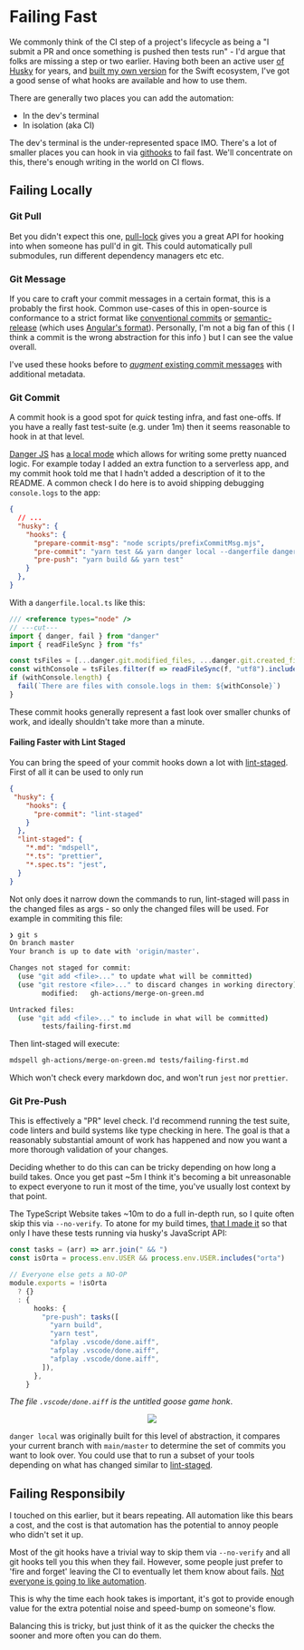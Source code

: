 # Failing Fast

We commonly think of the CI step of a project's lifecycle as being a "I submit a PR and once something is pushed then tests run" - I'd argue that folks are missing a step or two earlier. Having both been an active user [of Husky](https://www.npmjs.com/package/husky) for years, and [built my own version](https://github.com/shibapm/Komondor) for the Swift ecosystem, I've got a good sense of what hooks are available and how to use them.


There are generally two places you can add the automation:
 
 - In the dev's terminal
 - In isolation (aka CI)

The dev's terminal is the under-represented space IMO. There's a lot of smaller places you can hook in via [githooks](https://git-scm.com/docs/githooks) to fail fast. We'll concentrate on this, there's enough writing in the world on CI flows.

## Failing Locally

### Git Pull

Bet you didn't expect this one, [pull-lock](https://www.npmjs.com/package/pull-lock/) gives you a great API for hooking into when someone has pull'd in git. This could automatically pull submodules, run different dependency managers etc etc.

### Git Message

If you care to craft your commit messages in a certain format, this is a probably the first hook. Common use-cases of this in open-source is conformance to a strict format like [conventional commits](https://www.conventionalcommits.org/en/v1.0.0/) or [semantic-release](https://www.npmjs.com/package/semantic-release) (which uses [Angular's format](https://github.com/angular/angular/blob/master/CONTRIBUTING.md#-commit-message-format)). Personally, I'm not a big fan of this ( I think a commit is the wrong abstraction for this info ) but I can see the value overall.

I've used these hooks before to [_augment_ existing commit messages](../git/commit-scopes-monorepo) with additional metadata.

### Git Commit 

A commit hook is a good spot for _quick_ testing infra, and fast one-offs. If you have a really fast test-suite (e.g. under 1m) then it seems reasonable to hook in at that level. 

[Danger JS](https://danger.systems/js) has [a local mode](https://danger.systems/js/tutorials/fast-feedback.html) which allows for writing some pretty nuanced logic. For example today I added an extra function to a serverless app, and my commit hook told me that I hadn't added a description of it to the README. A common check I do here is to avoid shipping debugging `console.logs` to the app:

```json {6}
{
  // ...
  "husky": {
    "hooks": {
      "prepare-commit-msg": "node scripts/prefixCommitMsg.mjs",
      "pre-commit": "yarn test && yarn danger local --dangerfile dangerfile.local.ts --staging",
      "pre-push": "yarn build && yarn test"
    }
  },
}
```

With a `dangerfile.local.ts` like this:

```ts twoslash
/// <reference types="node" /> 
// ---cut---
import { danger, fail } from "danger"
import { readFileSync } from "fs"

const tsFiles = [...danger.git.modified_files, ...danger.git.created_files].filter(f => f.endsWith(".ts"))
const withConsole = tsFiles.filter(f => readFileSync(f, "utf8").includes("console.log({"))
if (withConsole.length) {
  fail(`There are files with console.logs in them: ${withConsole}`)
}
```

These commit hooks generally represent a fast look over smaller chunks of work, and ideally shouldn't take more than a minute.

#### Failing Faster with Lint Staged

You can bring the speed of your commit hooks down a lot with [lint-staged](https://github.com/okonet/lint-staged). First of all it can be used to only run 

```json
{
 "husky": {
    "hooks": {
      "pre-commit": "lint-staged"
    }
  },
  "lint-staged": {
    "*.md": "mdspell",
    "*.ts": "prettier",
    "*.spec.ts": "jest",
  }
}
```

Not only does it narrow down the commands to run, lint-staged will pass in the changed files as args - so only the changed files will be used. For example in commiting this file:

```sh
❯ git s
On branch master
Your branch is up to date with 'origin/master'.

Changes not staged for commit:
  (use "git add <file>..." to update what will be committed)
  (use "git restore <file>..." to discard changes in working directory)
        modified:   gh-actions/merge-on-green.md

Untracked files:
  (use "git add <file>..." to include in what will be committed)
        tests/failing-first.md
```

Then lint-staged will execute:

```sh
mdspell gh-actions/merge-on-green.md tests/failing-first.md
```

Which won't check every markdown doc, and won't run `jest` nor `prettier`.

### Git Pre-Push

This is effectively a "PR" level check. I'd recommend running the test suite, code linters and build systems like type checking in here. 
The goal is that a reasonably substantial amount of work has happened and now you want a more thorough validation of your changes.

Deciding whether to do this can can be tricky depending on how long a build takes. Once you get past ~5m I think it's becoming a bit unreasonable to expect everyone to run it most of the time, you've usually lost context by that point.

The TypeScript Website takes ~10m to do a full in-depth run, so I quite often skip this via `--no-verify`. To atone for my build times, [that I made it](https://github.com/microsoft/TypeScript-Website/blob/v2/.huskyrc.js) so that only I have these tests running via husky's JavaScript API:

```ts
const tasks = (arr) => arr.join(" && ")
const isOrta = process.env.USER && process.env.USER.includes("orta")

// Everyone else gets a NO-OP
module.exports = !isOrta
  ? {}
  : {
      hooks: {
        "pre-push": tasks([
          "yarn build",
          "yarn test",
          "afplay .vscode/done.aiff",
          "afplay .vscode/done.aiff",
          "afplay .vscode/done.aiff",
        ]),
      },
    }
```

_The file `.vscode/done.aiff` is the untitled goose game honk_.

<center><img src="https://www.justpushstart.com/wp-content/uploads/2019/12/image-1024x576.jpeg" /></center>

`danger local` was originally built for this level of abstraction, it compares your current branch with `main/master` to determine the set of commits you want to look over. 
You could use that to run a subset of your tools depending on what has changed similar to [lint-staged](https://github.com/okonet/lint-staged).

## Failing Responsibily

I touched on this earlier, but it bears repeating. All automation like this bears a cost, and the cost is that automation has the potential to annoy people who didn't set it up.

Most of the git hooks have a trivial way to skip them via `--no-verify` and all git hooks tell you this when they fail. However, some people just prefer to 'fire and forget' leaving the CI to eventually let them know about fails. [Not everyone is going to like automation](https://www.reddit.com/r/television/comments/8uy8a8/no_matter_what_you_do_not_everyones_gonna_like/).

This is why the time each hook takes is important, it's got to provide enough value for the extra potential noise and speed-bump on someone's flow.

Balancing this is tricky, but just think of it as the quicker the checks the sooner and more often you can do them.
